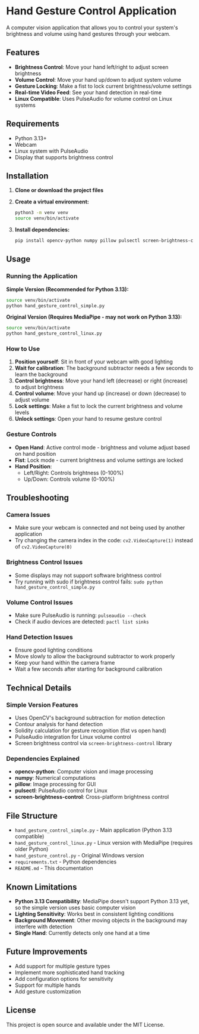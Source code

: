 # Hand Gesture Control Application

A computer vision application that allows you to control your system's brightness and volume using hand gestures through your webcam.

## Features

- **Brightness Control**: Move your hand left/right to adjust screen brightness
- **Volume Control**: Move your hand up/down to adjust system volume  
- **Gesture Locking**: Make a fist to lock current brightness/volume settings
- **Real-time Video Feed**: See your hand detection in real-time
- **Linux Compatible**: Uses PulseAudio for volume control on Linux systems

## Requirements

- Python 3.13+
- Webcam
- Linux system with PulseAudio
- Display that supports brightness control

## Installation

1. **Clone or download the project files**

2. **Create a virtual environment:**
   ```bash
   python3 -m venv venv
   source venv/bin/activate
   ```

3. **Install dependencies:**
   ```bash
   pip install opencv-python numpy pillow pulsectl screen-brightness-control
   ```

## Usage

### Running the Application

**Simple Version (Recommended for Python 3.13):**
```bash
source venv/bin/activate
python hand_gesture_control_simple.py
```

**Original Version (Requires MediaPipe - may not work on Python 3.13):**
```bash
source venv/bin/activate
python hand_gesture_control_linux.py
```

### How to Use

1. **Position yourself**: Sit in front of your webcam with good lighting
2. **Wait for calibration**: The background subtractor needs a few seconds to learn the background
3. **Control brightness**: Move your hand left (decrease) or right (increase) to adjust brightness
4. **Control volume**: Move your hand up (increase) or down (decrease) to adjust volume
5. **Lock settings**: Make a fist to lock the current brightness and volume levels
6. **Unlock settings**: Open your hand to resume gesture control

### Gesture Controls

- **Open Hand**: Active control mode - brightness and volume adjust based on hand position
- **Fist**: Lock mode - current brightness and volume settings are locked
- **Hand Position**:
  - Left/Right: Controls brightness (0-100%)
  - Up/Down: Controls volume (0-100%)

## Troubleshooting

### Camera Issues
- Make sure your webcam is connected and not being used by another application
- Try changing the camera index in the code: `cv2.VideoCapture(1)` instead of `cv2.VideoCapture(0)`

### Brightness Control Issues
- Some displays may not support software brightness control
- Try running with sudo if brightness control fails: `sudo python hand_gesture_control_simple.py`

### Volume Control Issues
- Make sure PulseAudio is running: `pulseaudio --check`
- Check if audio devices are detected: `pactl list sinks`

### Hand Detection Issues
- Ensure good lighting conditions
- Move slowly to allow the background subtractor to work properly
- Keep your hand within the camera frame
- Wait a few seconds after starting for background calibration

## Technical Details

### Simple Version Features
- Uses OpenCV's background subtraction for motion detection
- Contour analysis for hand detection
- Solidity calculation for gesture recognition (fist vs open hand)
- PulseAudio integration for Linux volume control
- Screen brightness control via `screen-brightness-control` library

### Dependencies Explained
- **opencv-python**: Computer vision and image processing
- **numpy**: Numerical computations
- **pillow**: Image processing for GUI
- **pulsectl**: PulseAudio control for Linux
- **screen-brightness-control**: Cross-platform brightness control

## File Structure

- `hand_gesture_control_simple.py` - Main application (Python 3.13 compatible)
- `hand_gesture_control_linux.py` - Linux version with MediaPipe (requires older Python)
- `hand_gesture_control.py` - Original Windows version
- `requirements.txt` - Python dependencies
- `README.md` - This documentation

## Known Limitations

- **Python 3.13 Compatibility**: MediaPipe doesn't support Python 3.13 yet, so the simple version uses basic computer vision
- **Lighting Sensitivity**: Works best in consistent lighting conditions
- **Background Movement**: Other moving objects in the background may interfere with detection
- **Single Hand**: Currently detects only one hand at a time

## Future Improvements

- Add support for multiple gesture types
- Implement more sophisticated hand tracking
- Add configuration options for sensitivity
- Support for multiple hands
- Add gesture customization

## License

This project is open source and available under the MIT License.